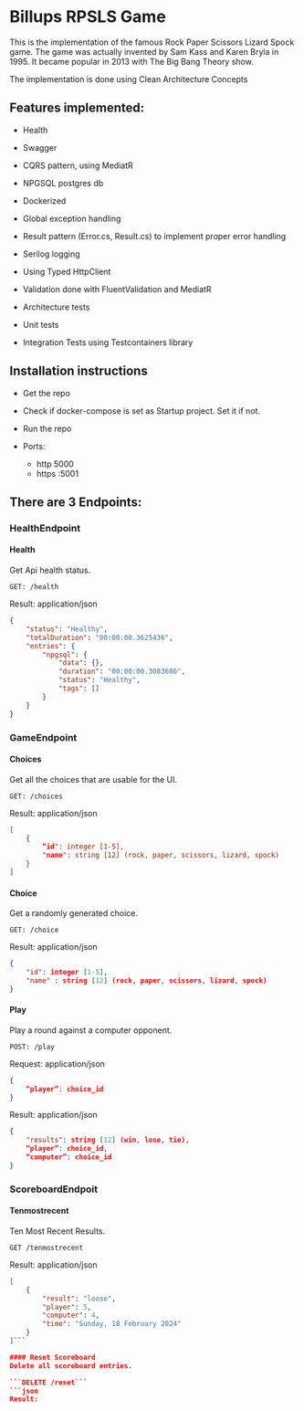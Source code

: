 # Billups RPSLS Game 
This is the implementation of the famous Rock Paper Scissors Lizard Spock game. The game was actually invented by Sam Kass and Karen Bryla in 1995. It became popular in 2013 with The Big Bang Theory show.

The implementation is done using Clean  Architecture Concepts 

## Features implemented:

- Health
- Swagger
- CQRS pattern, using MediatR
- NPGSQL postgres db
- Dockerized
- Global exception handling
- Result pattern (Error.cs, Result.cs) to implement proper error handling
- Serilog logging
- Using Typed HttpClient        
- Validation done with FluentValidation and MediatR

- Architecture tests
- Unit tests
- Integration Tests using Testcontainers library


## Installation instructions
- Get the repo
- Check if docker-compose is set as Startup project. Set it if not.
- Run the repo

- Ports:
    - http 5000
    - https :5001

## There are 3 Endpoints:

### HealthEndpoint

#### Health
Get Api health status.

```GET: /health```

Result: application/json

```json
{
	"status": "Healthy",
	"totalDuration": "00:00:00.3625436",
	"entries": {
		"npgsql": {
			"data": {},
			"duration": "00:00:00.3083686",
			"status": "Healthy",
			"tags": []
		}
	}
}
```    

### GameEndpoint

#### Choices
Get all the choices that are usable for the UI.

```GET: /choices```

Result: application/json

```json
[
    {
	    “id": integer [1-5],
	    "name": string [12] (rock, paper, scissors, lizard, spock)
    }
]
```

#### Choice
Get a randomly generated choice.

```GET: /choice```

Result: application/json

```json
{
    "id": integer [1-5],
    "name" : string [12] (rock, paper, scissors, lizard, spock)
}
```

#### Play
Play a round against a computer opponent.

```POST: /play```

Request: application/json

```json
{
	“player”: choice_id
}
```

Result: application/json
  
```json
{
    "results": string [12] (win, lose, tie),
    “player”: choice_id,
    “computer”: choice_id
}
```
### ScoreboardEndpoit

#### Tenmostrecent
Ten Most Recent Results.

```GET /tenmostrecent```

Result: application/json

```json
[
	{
		"result": "loose",
		"player": 5,
		"computer": 4,
		"time": "Sunday, 18 February 2024"
	}
]```

#### Reset Scoreboard
Delete all scoreboard entries.

```DELETE /reset```
```json
Result:
```
